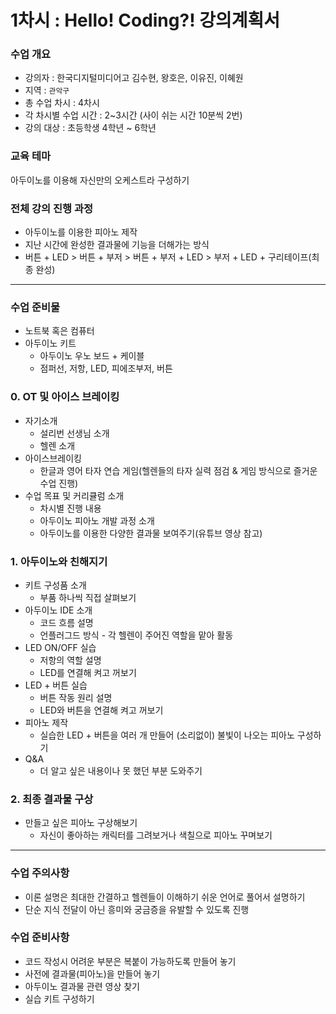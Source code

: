# 1차시 : Hello! Coding?! 강의계획서

### 수업 개요

- 강의자 : 한국디지털미디어고 김수현, 왕호은, 이유진, 이혜원
- 지역 : `관악구`
- 총 수업 차시 : 4차시
- 각 차시별 수업 시간 : 2~3시간 (사이 쉬는 시간 10분씩 2번)
- 강의 대상 : 초등학생 4학년 ~ 6학년

### 교육 테마

아두이노를 이용해 자신만의 오케스트라 구성하기 

### 전체 강의 진행 과정

- 아두이노를 이용한 피아노 제작
- 지난 시간에 완성한 결과물에 기능을 더해가는 방식
- 버튼 + LED > 버튼 + 부저 > 버튼 + 부저 + LED > 부저 + LED + 구리테이프(최종 완성)

------

### 수업 준비물

- 노트북 혹은 컴퓨터
- 아두이노 키트
  - 아두이노 우노 보드 + 케이블
  - 점퍼선, 저항, LED, 피에조부저, 버튼

### 0. OT 및 아이스 브레이킹

- 자기소개
  - 설리번 선생님 소개
  - 헬렌 소개
- 아이스브레이킹
  - 한글과 영어 타자 연습 게임(헬렌들의 타자 실력 점검 & 게임 방식으로 즐거운 수업 진행)
- 수업 목표 및 커리큘럼 소개
  - 차시별 진행 내용
  - 아두이노 피아노 개발 과정 소개
  - 아두이노를 이용한 다양한 결과물 보여주기(유튜브 영상 참고)

### 1. 아두이노와 친해지기

- 키트 구성품 소개
  - 부품 하나씩 직접 살펴보기
- 아두이노 IDE 소개
  - 코드 흐름 설명
  - 언플러그드 방식 - 각 헬렌이 주어진 역할을 맡아 활동
- LED ON/OFF 실습
  - 저항의 역할 설명
  - LED를 연결해 켜고 꺼보기
- LED + 버튼 실습
  - 버튼 작동 원리 설명
  - LED와 버튼을 연결해 켜고 꺼보기
- 피아노 제작
  - 실습한 LED + 버튼을 여러 개 만들어 (소리없이) 불빛이 나오는 피아노 구성하기
- Q&A 
  - 더 알고 싶은 내용이나 못 했던 부분 도와주기

### 2. 최종 결과물 구상

- 만들고 싶은 피아노 구상해보기
  - 자신이 좋아하는 캐릭터를 그려보거나 색칠으로 피아노 꾸며보기

------

### 수업 주의사항

- 이론 설명은 최대한 간결하고 헬렌들이 이해하기 쉬운 언어로 풀어서 설명하기
- 단순 지식 전달이 아닌 흥미와 궁금증을 유발할 수 있도록 진행

### 수업 준비사항

- 코드 작성시 어려운 부분은 복붙이 가능하도록 만들어 놓기
- 사전에 결과물(피아노)을 만들어 놓기
- 아두이노 결과물 관련 영상 찾기
- 실습 키트 구성하기
